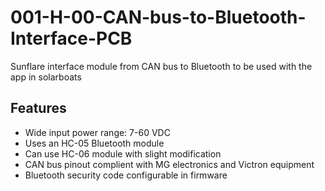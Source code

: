 # 001-H-00-CAN-bus-to-Bluetooth-Interface-PCB
Sunflare interface module from CAN bus to Bluetooth to be used with the app in solarboats

## Features
* Wide input power range: 7-60 VDC
* Uses an HC-05 Bluetooth module
* Can use HC-06 module with slight modification
* CAN bus pinout complient with MG electronics and Victron equipment
* Bluetooth security code configurable in firmware
